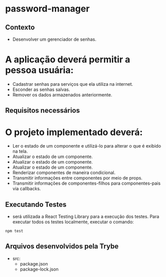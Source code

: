 # password-manager

## Contexto
- Desenvolver um gerenciador de senhas.

# A aplicação deverá permitir a pessoa usuária:
- Cadastrar senhas para serviços que ela utiliza na internet.
- Esconder as senhas salvas.
- Remover os dados armazenados anteriormente.

## Requisitos necessários
# O projeto implementado deverá:
- Ler o estado de um componente e utilizá-lo para alterar o que é exibido na tela.
- Atualizar o estado de um componente.
- Atualizar o estado de um componente.
- Atualizar o estado de um componente.
- Renderizar componentes de maneira condicional.
- Transmitir informações entre componentes por meio de props.
- Transmitir informações de componentes-filhos para componentes-pais via callbacks.


## Executando Testes
* será utilizada a React Testing Library para a execução dos testes. Para executar todos os testes localmente, executar o comando:
 ```
 npm test
```
## Arquivos desenvolvidos pela Trybe
* src:
  - package.json
  - package-lock.json
